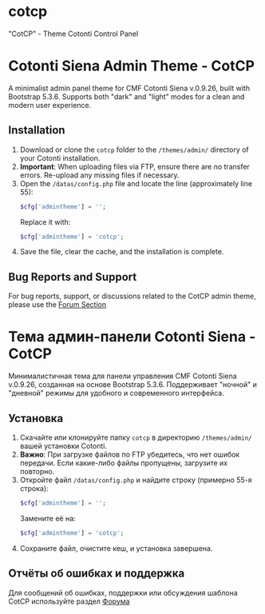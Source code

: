 # cotcp
"CotCP" - Theme Cotonti Control Panel

# Cotonti Siena Admin Theme - CotCP

A minimalist admin panel theme for CMF Cotonti Siena v.0.9.26, built with Bootstrap 5.3.6. Supports both "dark" and "light" modes for a clean and modern user experience.

## Installation

1. Download or clone the `cotcp` folder to the `/themes/admin/` directory of your Cotonti installation.
2. **Important**: When uploading files via FTP, ensure there are no transfer errors. Re-upload any missing files if necessary.
3. Open the `/datas/config.php` file and locate the line (approximately line 55):
   ```php
   $cfg['admintheme'] = '';
   ```
   Replace it with:
   ```php
   $cfg['admintheme'] = 'cotcp';
   ```
4. Save the file, clear the cache, and the installation is complete.

## Bug Reports and Support

For bug reports, support, or discussions related to the CotCP admin theme, please use the [Forum Section](https://abuyfile.com/forums/cotonti/original/skins/cotcp)



# Тема админ-панели Cotonti Siena - CotCP

Минималистичная тема для панели управления CMF Cotonti Siena v.0.9.26, созданная на основе Bootstrap 5.3.6. Поддерживает "ночной" и "дневной" режимы для удобного и современного интерфейса.

## Установка

1. Скачайте или клонируйте папку `cotcp` в директорию `/themes/admin/` вашей установки Cotonti.
2. **Важно**: При загрузке файлов по FTP убедитесь, что нет ошибок передачи. Если какие-либо файлы пропущены, загрузите их повторно.
3. Откройте файл `/datas/config.php` и найдите строку (примерно 55-я строка):
   ```php
   $cfg['admintheme'] = '';
   ```
   Замените её на:
   ```php
   $cfg['admintheme'] = 'cotcp';
   ```
4. Сохраните файл, очистите кеш, и установка завершена.

## Отчёты об ошибках и поддержка

Для сообщений об ошибках, поддержки или обсуждения шаблона CotCP используйте раздел [Форума](https://abuyfile.com/ru/forums/cotonti/original/skins/cotcp) 
